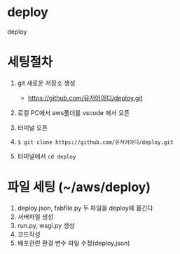 # deploy
deploy

# 세팅절차 
1. git 새로운 저장소 생성 
    - https://github.com/유저어아디/deploy.git

2. 로컬 PC에서 aws폴더를 vscode 에서 오픈 
3. 터미널 오픈
4. `$ git clone https://github.com/유저어아디/deploy.git`
5. 터미널에서  `cd deploy `

# 파일 세팅 (~/aws/deploy)
1. deploy.json, fabfile.py 두 파일을 deploy에 옮긴다 
2. 서버파일 생성  
3. run.py, wsgi.py 생성
4. 코드작성 
5. 배포관련 환경 변수 파일 수정(deploy.json) 